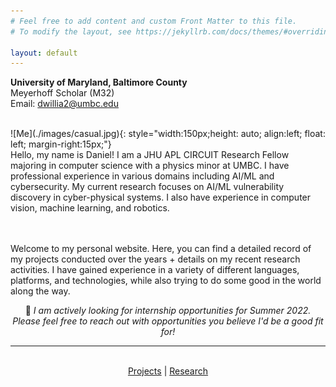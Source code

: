 ```yaml
---
# Feel free to add content and custom Front Matter to this file.
# To modify the layout, see https://jekyllrb.com/docs/themes/#overriding-theme-defaults

layout: default
---
```

**University of Maryland, Baltimore County**\
Meyerhoff Scholar (M32)\
Email: dwillia2@umbc.edu

<br />
![Me](./images/casual.jpg){: style="width:150px;height: auto; align:left; float: left; margin-right:15px;"}
<br />
Hello, my name is Daniel! I am a JHU APL CIRCUIT Research Fellow majoring in computer science with a physics minor at UMBC. I have professional experience in various domains including AI/ML and cybersecurity. My current research focuses on AI/ML vulnerability discovery in cyber-physical systems. I also have experience in computer vision, machine learning, and robotics.
<br />
<br />
<br />


Welcome to my personal website. Here, you can find a detailed record of my projects conducted over the years + details on my recent research activities. I have gained experience in a variety of different languages, platforms, and technologies, while also trying to do some good in the world along the way.
<br /> 

<p align="center"> 🔭 <i>I am actively looking for internship opportunities for Summer 2022. Please feel free to reach out with opportunities you believe I'd be a good fit for!</i>
</p>


<hr>
<br />
<div align="center">
    <a href="url">Projects</a> | <a href="about">Research</a>

</div>








